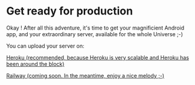
# Get ready for production

Okay ! After all this adventure, it's time to get your magnificient Android app, and your extraordinary server, available for the whole Universe ;-)

You can upload your server on:

[Heroku (recommended, because Heroku is very scalable and Heroku has been around the block)](../PublishWorkHeroku/README.md)

[Railway (coming soon. In the meantime, enjoy a nice melody ;-)](https://www.youtube.com/watch?v=5eRKEHQ7ylc)